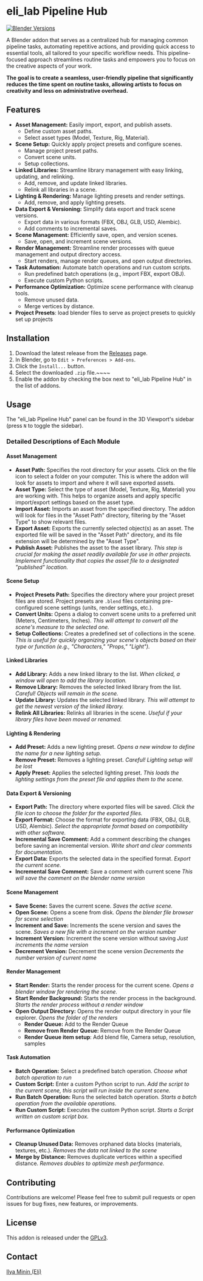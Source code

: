 # eli_lab Pipeline Hub

[![Blender Versions](https://img.shields.io/badge/Blender-3.0+-brightgreen.svg)](https://www.blender.org/)

A Blender addon that serves as a centralized hub for managing common pipeline tasks, automating repetitive actions, and providing quick access to essential tools, all tailored to your specific workflow needs. 
This pipeline-focused approach streamlines routine tasks and empowers you to focus on the creative aspects of your work.

**The goal is to create a seamless, user-friendly pipeline that significantly reduces the time spent on routine tasks, allowing artists to focus on creativity and less on administrative overhead.**

## Features

*   **Asset Management:** Easily import, export, and publish assets.
    *   Define custom asset paths.
    *   Select asset types (Model, Texture, Rig, Material).
*   **Scene Setup:** Quickly apply project presets and configure scenes.
    *   Manage project preset paths.
    *   Convert scene units.
    *   Setup collections.
*   **Linked Libraries:** Streamline library management with easy linking, updating, and relinking.
    *   Add, remove, and update linked libraries.
    *   Relink all libraries in a scene.
*   **Lighting & Rendering:** Manage lighting presets and render settings.
    *   Add, remove, and apply lighting presets.
*   **Data Export & Versioning:** Simplify data export and track scene versions.
    *   Export data in various formats (FBX, OBJ, GLB, USD, Alembic).
    *   Add comments to incremental saves.
*   **Scene Management:** Efficiently save, open, and version scenes.
    *   Save, open, and increment scene versions.
*   **Render Management:** Streamline render processes with queue management and output directory access.
    *   Start renders, manage render queues, and open output directories.
*   **Task Automation:** Automate batch operations and run custom scripts.
    *   Run predefined batch operations (e.g., import FBX, export OBJ).
    *   Execute custom Python scripts.
*   **Performance Optimization:** Optimize scene performance with cleanup tools.
    *   Remove unused data.
    *   Merge vertices by distance.
*   **Project Presets**: load blender files to serve as project presets to quickly set up projects

## Installation

1.  Download the latest release from the [Releases](https://github.com/ELIASADAMS/eli_lab_pipeline_hub/releases) page.
2.  In Blender, go to `Edit > Preferences > Add-ons`.
3.  Click the `Install...` button.
4.  Select the downloaded `.zip` file.~~~~
5.  Enable the addon by checking the box next to "eli_lab Pipeline Hub" in the list of addons.

## Usage

The "eli_lab Pipeline Hub" panel can be found in the 3D Viewport's sidebar (press `N` to toggle the sidebar).

### Detailed Descriptions of Each Module

#### Asset Management

*   **Asset Path:** Specifies the root directory for your assets. Click on the file icon to select a folder on your computer. This is where the addon will look for assets to import and where it will save exported assets.
*   **Asset Type:** Select the type of asset (Model, Texture, Rig, Material) you are working with. This helps to organize assets and apply specific import/export settings based on the asset type.
*   **Import Asset:** Imports an asset from the specified directory. The addon will look for files in the "Asset Path" directory, filtering by the "Asset Type" to show relevant files.
*   **Export Asset:** Exports the currently selected object(s) as an asset. The exported file will be saved in the "Asset Path" directory, and its file extension will be determined by the "Asset Type".
*   **Publish Asset:** Publishes the asset to the asset library.  *This step is crucial for making the asset readily available for use in other projects.  Implement functionality that copies the asset file to a designated "published" location.*

#### Scene Setup

*   **Project Presets Path:** Specifies the directory where your project preset files are stored. Project presets are `.blend` files containing pre-configured scene settings (units, render settings, etc.).
*   **Convert Units:** Opens a dialog to convert scene units to a preferred unit (Meters, Centimeters, Inches). *This will attempt to convert all the scene's measure to the selected one.*
*   **Setup Collections:** Creates a predefined set of collections in the scene. *This is useful for quickly organizing your scene's objects based on their type or function (e.g., "Characters," "Props," "Light").*

#### Linked Libraries

*   **Add Library:** Adds a new linked library to the list. *When clicked, a window will open to add the library location.*
*   **Remove Library:** Removes the selected linked library from the list.  *Careful! Objects will remain in the scene.*
*   **Update Library:** Updates the selected linked library. *This will attempt to get the newest version of the linked library.*
*   **Relink All Libraries:** Relinks all libraries in the scene. *Useful if your library files have been moved or renamed.*

#### Lighting & Rendering

*   **Add Preset:** Adds a new lighting preset. *Opens a new window to define the name for a new lighting setup.*
*   **Remove Preset:** Removes a lighting preset. *Careful! Lighting setup will be lost*
*   **Apply Preset:** Applies the selected lighting preset. *This loads the lighting settings from the preset file and applies them to the scene.*

#### Data Export & Versioning

*   **Export Path:** The directory where exported files will be saved. *Click the file icon to choose the folder for the exported files.*
*   **Export Format:** Choose the format for exporting data (FBX, OBJ, GLB, USD, Alembic). *Select the appropriate format based on compatibility with other software.*
*   **Incremental Save Comment:** Add a comment describing the changes before saving an incremental version. *Write short and clear comments for documentation.*
*   **Export Data:** Exports the selected data in the specified format. *Export the current scene.*
*   **Incremental Save Comment:** Save a comment with current scene *This will save the comment on the blender name version*

#### Scene Management

*   **Save Scene:** Saves the current scene. *Saves the active scene.*
*   **Open Scene:** Opens a scene from disk. *Opens the blender file browser for scene selection*
*   **Increment and Save:** Increments the scene version and saves the scene. *Saves a new file with a increment on the version number*
*   **Increment Version:** Increment the scene version without saving *Just increments the name version*
*   **Decrement Version:** Decrement the scene version *Decrements the number version of current name*

#### Render Management

*   **Start Render:** Starts the render process for the current scene. *Opens a blender window for rendering the scene.*
*   **Start Render Background:** Starts the render process in the background. *Starts the render process without a render window*
*   **Open Output Directory:** Opens the render output directory in your file explorer. *Opens the folder of the renders*
    *   **Render Queue:** Add to the Render Queue
    *   **Remove from Render Queue:** Remove from the Render Queue
    *   **Render Queue item setup**: Add blend file, Camera setup, resolution, samples

#### Task Automation

*   **Batch Operation:** Select a predefined batch operation. *Choose what batch operation to run*
*   **Custom Script:** Enter a custom Python script to run. *Add the script to the current scene, this script will run inside the current scene.*
*   **Run Batch Operation:** Runs the selected batch operation. *Starts a batch operation from the available operations.*
*   **Run Custom Script:** Executes the custom Python script. *Starts a Script written on custom script box.*

#### Performance Optimization

*   **Cleanup Unused Data:** Removes orphaned data blocks (materials, textures, etc.). *Removes the data not linked to the scene*
*   **Merge by Distance:** Removes duplicate vertices within a specified distance. *Removes doubles to optimize mesh performance.*

## Contributing

Contributions are welcome! Please feel free to submit pull requests or open issues for bug fixes, new features, or improvements.

## License

This addon is released under the [GPLv3](LICENSE).

## Contact

[Ilya Minin (Eli)](https://t.me/eli_adams)